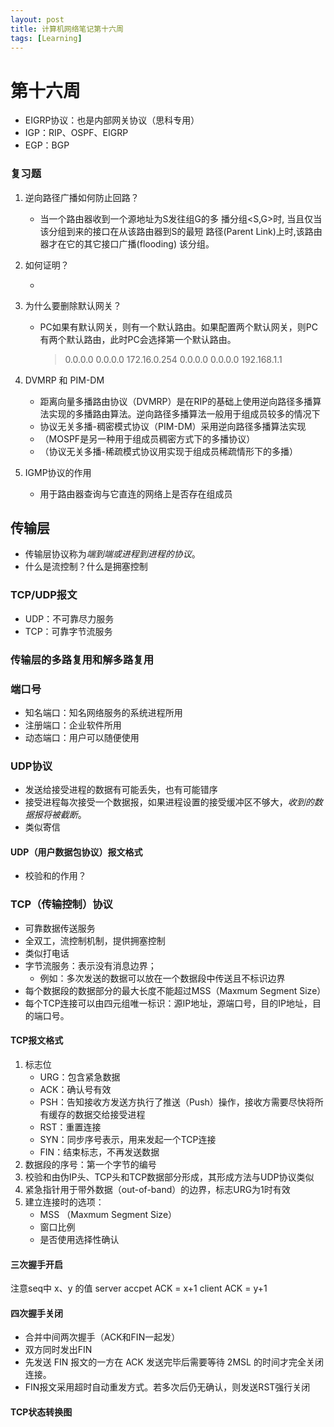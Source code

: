 ```yaml
---
layout: post
title: 计算机网络笔记第十六周
tags: [Learning]
---
```

# 第十六周
- EIGRP协议：也是内部网关协议（思科专用）
- IGP：RIP、OSPF、EIGRP
- EGP：BGP
### 复习题
1. 逆向路径广播如何防止回路？
	- 当一个路由器收到一个源地址为S发往组G的多 播分组\<S,G\>时, 当且仅当该分组到来的接口在从该路由器到S的最短 路径(Parent Link)上时,该路由器才在它的其它接口广播(flooding) 该分组。
2. 如何证明？
	-   
3. 为什么要删除默认网关？
	- PC如果有默认网关，则有一个默认路由。如果配置两个默认网关，则PC有两个默认路由，此时PC会选择第一个默认路由。
		> 0.0.0.0 0.0.0.0 172.16.0.254
		> 0.0.0.0 0.0.0.0 192.168.1.1  

4. DVMRP 和 PIM-DM
	- 距离向量多播路由协议（DVMRP）是在RIP的基础上使用逆向路径多播算法实现的多播路由算法。逆向路径多播算法一般用于组成员较多的情况下
	- 协议无关多播-稠密模式协议（PIM-DM）采用逆向路径多播算法实现
	- （MOSPF是另一种用于组成员稠密方式下的多播协议）
	- （协议无关多播-稀疏模式协议用实现于组成员稀疏情形下的多播）

5. IGMP协议的作用
	- 用于路由器查询与它直连的网络上是否存在组成员


## 传输层
- 传输层协议称为*端到端或进程到进程的协议*。
- 什么是流控制？什么是拥塞控制

### TCP/UDP报文
- UDP：不可靠尽力服务
- TCP：可靠字节流服务

### 传输层的多路复用和解多路复用

### 端口号
- 知名端口：知名网络服务的系统进程所用
- 注册端口：企业软件所用
- 动态端口：用户可以随便使用

### UDP协议
- 发送给接受进程的数据有可能丢失，也有可能错序
- 接受进程每次接受一个数据报，如果进程设置的接受缓冲区不够大，*收到的数据报将被截断*。
- 类似寄信

#### UDP（用户数据包协议）报文格式
- 校验和的作用？

### TCP（传输控制）协议
- 可靠数据传送服务
- 全双工，流控制机制，提供拥塞控制
- 类似打电话
- 字节流服务：表示没有消息边界；
	- 例如：多次发送的数据可以放在一个数据段中传送且不标识边界
- 每个数据段的数据部分的最大长度不能超过MSS（Maxmum Segment Size）
- 每个TCP连接可以由四元组唯一标识：源IP地址，源端口号，目的IP地址，目的端口号。

#### TCP报文格式
1.  标志位
	- URG：包含紧急数据
	- ACK：确认号有效
	- PSH：告知接收方发送方执行了推送（Push）操作，接收方需要尽快将所有缓存的数据交给接受进程
	- RST：重置连接
	- SYN：同步序号表示，用来发起一个TCP连接
	- FIN：结束标志，不再发送数据
2. 数据段的序号：第一个字节的编号
3. 校验和由伪IP头、TCP头和TCP数据部分形成，其形成方法与UDP协议类似
4. 紧急指针用于带外数据（out-of-band）的边界，标志URG为1时有效
5. 建立连接时的选项：
	- MSS （Maxmum Segment Size）
	- 窗口比例
	- 是否使用选择性确认

#### 三次握手开启
注意seq中 x、y 的值
server accpet ACK = x+1
client ACK = y+1

#### 四次握手关闭
- 合并中间两次握手（ACK和FIN一起发）
- 双方同时发出FIN
- 先发送 FIN 报文的一方在 ACK 发送完毕后需要等待 2MSL 的时间才完全关闭连接。
- FIN报文采用超时自动重发方式。若多次后仍无确认，则发送RST强行关闭

#### TCP状态转换图
